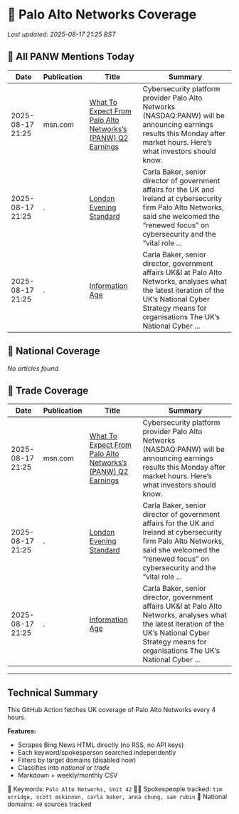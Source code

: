 # 🔐 Palo Alto Networks Coverage

_Last updated: 2025-08-17 21:25 BST_

## 📌 All PANW Mentions Today

| Date | Publication | Title | Summary |
|------|-------------|--------|---------|
| 2025-08-17 21:25 | msn.com | [What To Expect From Palo Alto Networks’s (PANW) Q2 Earnings](https://www.msn.com/en-us/money/top-stocks/what-to-expect-from-palo-alto-networks-s-panw-q2-earnings/ar-AA1KEyoe?ocid=BingNewsVerp) | Cybersecurity platform provider Palo Alto Networks (NASDAQ:PANW) will be announcing earnings results this Monday after market hours. Here’s what investors should know. |
| 2025-08-17 21:25 | . | [London Evening Standard](/news/search?q=site%3awww.standard.co.uk&FORM=NWBCLM) | Carla Baker, senior director of government affairs for the UK and Ireland at cybersecurity firm Palo Alto Networks, said she welcomed the “renewed focus” on cybersecurity and the “vital role ... |
| 2025-08-17 21:25 | . | [Information Age](/news/search?q=site%3awww.information-age.com&FORM=NWBCLM) | Carla Baker, senior director, government affairs UK&I at Palo Alto Networks, analyses what the latest iteration of the UK’s National Cyber Strategy means for organisations The UK’s National Cyber ... |

## 📰 National Coverage

_No articles found._

## 📘 Trade Coverage

| Date | Publication | Title | Summary |
|------|-------------|--------|---------|
| 2025-08-17 21:25 | msn.com | [What To Expect From Palo Alto Networks’s (PANW) Q2 Earnings](https://www.msn.com/en-us/money/top-stocks/what-to-expect-from-palo-alto-networks-s-panw-q2-earnings/ar-AA1KEyoe?ocid=BingNewsVerp) | Cybersecurity platform provider Palo Alto Networks (NASDAQ:PANW) will be announcing earnings results this Monday after market hours. Here’s what investors should know. |
| 2025-08-17 21:25 | . | [London Evening Standard](/news/search?q=site%3awww.standard.co.uk&FORM=NWBCLM) | Carla Baker, senior director of government affairs for the UK and Ireland at cybersecurity firm Palo Alto Networks, said she welcomed the “renewed focus” on cybersecurity and the “vital role ... |
| 2025-08-17 21:25 | . | [Information Age](/news/search?q=site%3awww.information-age.com&FORM=NWBCLM) | Carla Baker, senior director, government affairs UK&I at Palo Alto Networks, analyses what the latest iteration of the UK’s National Cyber Strategy means for organisations The UK’s National Cyber ... |


---

## Technical Summary

This GitHub Action fetches UK coverage of Palo Alto Networks every 4 hours.

**Features:**
- Scrapes Bing News HTML directly (no RSS, no API keys)
- Each keyword/spokesperson searched independently
- Filters by target domains (disabled now)
- Classifies into _national_ or _trade_
- Markdown + weekly/monthly CSV

📌 Keywords: `Palo Alto Networks, Unit 42`
🧑‍💼 Spokespeople tracked: `tim erridge, scott mckinnon, carla baker, anna chung, sam rubin`
📰 National domains: `40` sources tracked

